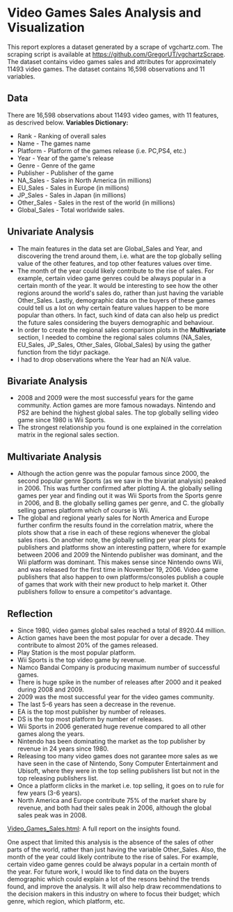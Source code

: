 # Video Games Sales Analysis and Visualization
This report explores a dataset generated by a scrape of vgchartz.com. The scraping script is available at https://github.com/GregorUT/vgchartzScrape. The dataset contains video games sales and attributes for approximately 11493 video games. The dataset contains 16,598 observations and 11 variables.


## Data


There are 16,598 observations about 11493 video games, with 11 features, as descrived below.
**Variables Dictionary:**
* Rank - Ranking of overall sales
* Name - The games name
* Platform - Platform of the games release (i.e. PC,PS4, etc.)
* Year - Year of the game's release
* Genre - Genre of the game
* Publisher - Publisher of the game
* NA_Sales - Sales in North America (in millions)
* EU_Sales - Sales in Europe (in millions)
* JP_Sales - Sales in Japan (in millions)
* Other_Sales - Sales in the rest of the world (in millions)
* Global_Sales - Total worldwide sales.


## Univariate Analysis

* The main features in the data set are Global_Sales and Year, and discovering the trend around them, i.e. what are the top globally selling value of the other features, and top other features values over time.
* The month of the year could likely contribute to the rise of sales. For example, certain video game genres could be always popular in a certain month of the year. It would be interesting to see how the other regions around the world's sales do, rather than just having the variable Other_Sales. Lastly, demographic data on the buyers of these games could tell us a lot on why certain feature values happen to be more popular than others. In fact, such kind of data can also help us predict the future sales considering the buyers demographic and behaviour.
* In order to create the regional sales comparison plots in the **Multivariate** section, I needed to combine the regional sales columns (NA_Sales, EU_Sales, JP_Sales, Other_Sales, Global_Sales) by using the gather function from the tidyr package.
* I had to drop observations where the Year had an N/A value.


## Bivariate Analysis

* 2008 and 2009 were the most successful years for the game community. Action games are more famous nowadays. Nintendo and PS2 are behind the highest global sales. The top globally selling video game since 1980 is Wii Sports.
* The strongest relationship you found is one explained in the correlation matrix in the regional sales section.


## Multivariate Analysis

* Although the action genre was the popular famous since 2000, the second popular genre Sports (as we saw in the bivariat analysis) peaked in 2006. This was further confirmed after plotting A. the globally selling games per year and finding out it was Wii Sports from the Sports genre in 2006, and B. the globally selling games per genre, and C. the globally selling games platform which of course is Wii.
* The global and regional yearly sales for North America and Europe further confirm the results found in the correlation matrix, where the plots show that a rise in each of these regions whenever the global sales rises. On another note, the globally selling per year plots for publishers and platforms show an interesting pattern, where for example between 2006 and 2009 the Nintendo publisher was dominant, and the Wii platform was dominant. This makes sense since Nintendo owns Wii, and was released for the first time in November 19, 2006. Video game publishers that also happen to own platforms/consoles publish a couple of games that work with their new product to help market it. Other publishers follow to ensure a competitor's advantage.


## Reflection

* Since 1980, video games global sales reached a total of 8920.44 million.
* Action games have been the most popular for over a decade. They contribute to almost 20% of the games released.
* Play Station is the most popular platform.
* Wii Sports is the top video game by revenue.
* Namco Bandai Company is producing maximum number of successful games.
* There is huge spike in the number of releases after 2000 and it peaked during 2008 and 2009.
* 2009 was the most successful year for the video games community.
* The last 5-6 years has seen a decrease in the revenue.
* EA is the top most publisher by number of releases.
* DS is the top most platform by number of releases.
* Wii Sports in 2006 generated huge revenue compared to all other games along the years.
* Nintendo has been dominating the market as the top publisher by revenue in 24 years since 1980.
* Releasing too many video games does not garantee more sales as we have seen in the case of Nintendo, Sony Computer Entertainment and Ubisoft, where they were in the top selling publishers list but not in the top releasing publishers list.
* Once a platform clicks in the market i.e. top selling, it goes on to rule for few years (3-6 years).
* North America and Europe contribute 75% of the market share by revenue, and both had their sales peak in 2006, although the global sales peak was in 2008.

[Video_Games_Sales.html](): A full report on the insights found.

One aspect that limited this analysis is the absence of the sales of other parts of the world, rather than just having the variable Other_Sales. Also, the month of the year could likely contribute to the rise of sales. For example, certain video game genres could be always popular in a certain month of the year. For future work, I would like to find data on the buyers demographic which could explain a lot of the resons behind the trends found, and improve the analysis. It will also help draw recommendations to the decision makers in this industry on where to focus their budget; which genre, which region, which platform, etc.
